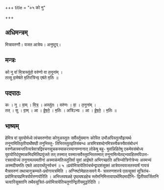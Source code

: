 +++
title = "०५ को नु"

+++
## अधिमन्त्रम्
मित्रावरुणौ। यजत आत्रेयः। अनुष्टुप्।

## मन्त्रः
को नु वां॑ मि॒त्रास्तु॑तो॒ वरु॑णो वा त॒नूना॑म् ।  
तत्सु वा॒मेष॑ते म॒तिरत्रि॑भ्य॒ एष॑ते म॒तिः ॥

## पदपाठः
कः । नु । वा॒म् । मि॒त्र॒ । अस्तु॑तः । वरु॑णः । वा॒ । त॒नूना॑म् ।  
तत् । सु । वा॒म् । आ । ई॒ष॒ते॒ । म॒तिः । अत्रि॑ऽभ्यः । आ । ई॒ष॒ते॒ । म॒तिः ॥

## भाष्यम्
हेमित्र वां युवयोर्मध्ये त्वंचवरुणोवा कोनुअस्तुतः सर्वैर्स्तूयमानः कोस्ति उभौअपिस्तुत्यौइत्यर्थः तनूनामितितृतीयार्थेषष्ठी तनुभिस्तु- तिभिरस्तुतइतिसंबन्धः अत्रमित्रशब्देनमित्रस्यैकस्यैवसंबोधनं वरुणेळास्वन्तरित्यत्रेवात्रद्विवचनसूचकस्याकरस्यानाम्नानात् लोकेषु बहु- षुसन्निहितेषु एकमेवसंबोध्य युवयोरिदंयुष्माकमिदमितिप्रयुंजते तत् तस्मात् यस्मात्सर्वेस्तुवन्तितस्मात् तनूनामित्येतद्भ्यवहितमपिउत्त- रत्रवायोज्यं तनूनामल्पमतीनां अस्माकंमतिःस्तुतिर्वा युवां आईषते अभिगच्छाति अत्रिभ्योत्रिगोत्रेभ्यः अस्मभ्यं अस्मदीयमतिः एषते आदरार्थंपुनर्वचनं ॥ ५ ॥प्रवोमित्रायेतिपंचर्चन्द्वादशंसूक्तं आत्रेयस्ययजतस्यार्षं गायत्रं मैत्रावरुणं तथाचानुक्रम्यते-प्रवोगायत्रमिति । अग्निष्टोमेप्रातःसवने मै- त्रावरुणशस्त्रे एतत्सूक्तं सूत्रितंच-प्रवोमित्रायप्रमित्रयोर्वरुणयोरिति । अभिप्लवषळहे पृष्ठ्यषडहेच स्तोमनिमित्तावापार्थमिदमादीनि- द्वितीयवर्जितानि चत्वारिसूक्तानि तथैवसूत्रितं-प्रवोमित्रायेतिचतुर्णान्द्वितीयमुद्धरेदिति ।